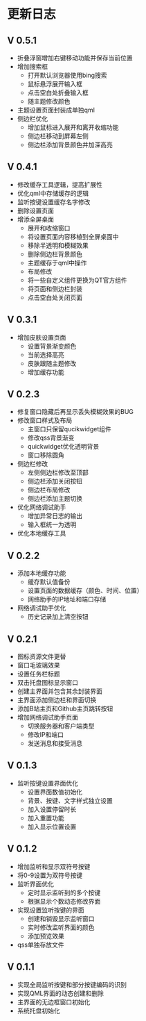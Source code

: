 # 更新日志

## V 0.5.1

+ 折叠浮窗增加右键移动功能并保存当前位置
+ 增加搜索框
  + 打开默认浏览器使用bing搜索
  + 鼠标悬浮展开输入框
  + 点击空白处折叠输入框
  + 随主题修改颜色
+ 主题设置页面封装成单独qml
+ 侧边栏优化
  + 增加鼠标进入展开和离开收缩功能
  + 侧边栏移动到屏幕左侧
  + 侧边栏添加背景颜色并加深高亮

## V 0.4.1

+ 修改缓存工具逻辑，提高扩展性
+ 优化qml中存储缓存的逻辑
+ 监听按键设置缓存名字修改
+ 删除设置页面
+ 增添全屏桌面
  + 展开和收缩窗口
  + 将设置页面内容移植到全屏桌面中
  + 移除半透明和模糊效果
  + 删除侧边栏背景颜色
  + 主题缓存于qml中操作
  + 布局修改
  + 将一些自定义组件更换为QT官方组件
  + 将页面和侧边栏封装
  + 点击空白处关闭页面

## V 0.3.1

+ 增加皮肤设置页面
  + 设置背景渐变颜色
  + 当前选择高亮
  + 皮肤跟随主题修改
  + 增加缓存功能

## V 0.2.3

+ 修复窗口隐藏后再显示丢失模糊效果的BUG
+ 修改窗口样式及布局
  + 主窗口只保留qucikwidget组件
  + 修改qss背景渐变
  + quickwidget优化透明背景
  + 窗口移除圆角
+ 侧边栏修改
  + 左侧侧边栏修改至顶部
  + 侧边栏添加关闭按钮
  + 侧边栏布局修改
  + 侧边栏添加主题切换
+ 优化网络调试助手
  + 增加异常日志的输出
  + 输入框统一为透明
+ 优化本地缓存工具

## V 0.2.2

+ 添加本地缓存功能
  + 缓存默认值备份
  + 设置页面的数据缓存（颜色、时间、位置）
  + 网络助手的IP地址和端口存储
+ 网络调试助手优化
  + 历史记录加上清空按钮

## V 0.2.1

+ 图标资源文件更替
+ 窗口毛玻璃效果
+ 设置任务栏标题
+ 双击托盘图标显示窗口
+ 创建主界面并包含其余封装界面
+ 主界面添加侧边栏和界面切换
+ 添加B站主页和Github主页跳转按钮
+ 增加网络调试助手页面
  + 切换服务器和客户端类型
  + 修改IP和端口
  + 发送消息和接受消息

## V 0.1.3

+ 监听按键设置界面优化
  + 设置界面数值初始化
  + 背景、按键、文字样式独立设置
  + 加入设置停留时长
  + 加入重置功能
  + 加入显示位置设置

## V 0.1.2

+ 增加监听和显示双符号按键
+ 将0-9设置为双符号按键
+ 监听界面优化
  + 定时显示监听到的多个按键
  + 根据显示个数动态修改界面
+ 实现设置监听按键的界面
  + 创建和销毁显示监听窗口
  + 实时修改监听界面的颜色
  + 添加预览效果
+ qss单独存放文件

## V 0.1.1

+ 实现全局监听按键和部分按键编码的识别
+ 实现QML界面的动态创建和删除
+ 主界面的无边框窗口初始化
+ 系统托盘初始化
